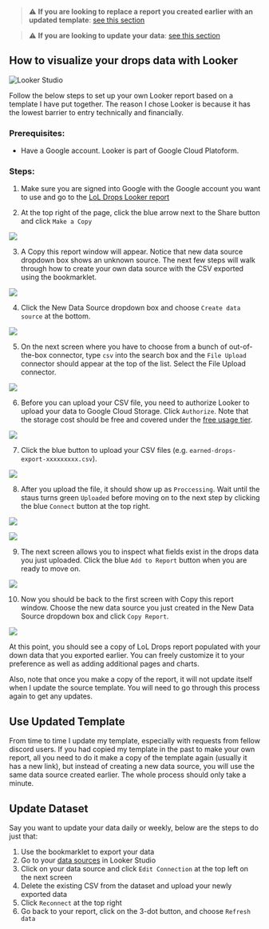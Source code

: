 > :warning: **If you are looking to replace a report you created earlier with an updated template**: [see this section](#use-updated-template)

> :warning: **If you are looking to update your data**: [see this section](#update-dataset)

## How to visualize your drops data with Looker

![Looker Studio](/img/sample-viz.png)

Follow the below steps to set up your own Looker report based on a template I have put together. The reason I chose Looker is because it has the lowest barrier to entry technically and financially.

### Prerequisites:
* Have a Google account. Looker is part of Google Cloud Platoform.

### Steps:
1. Make sure you are signed into Google with the Google account you want to use and go to the [LoL Drops Looker report](https://lookerstudio.google.com/reporting/ecbc3929-393f-449d-a958-7ce3cde4cd06)

2. At the top right of the page, click the blue arrow next to the Share button and click `Make a Copy`

![](2-make-copy-min.png)

3. A Copy this report window will appear. Notice that new data source dropdown box shows an unknown source. The next few steps will walk through how to create your own data source with the CSV exported using the bookmarklet.

![](3-copy-report-window.png)

4. Click the New Data Source dropdown box and choose `Create data source` at the bottom.

![](4.-create-datasource.png)

5. On the next screen where you have to choose from a bunch of out-of-the-box connector, type `csv` into the search box and the `File Upload` connector should appear at the top of the list. Select the File Upload connector.

![](5-choose-file-upload.png)

6. Before you can upload your CSV file, you need to authorize Looker to upload your data to Google Cloud Storage. Click `Authorize`. Note that the storage cost should be free and covered under the [free usage tier](https://cloud.google.com/free).

![](6-authorize.png)

7. Click the blue button to upload your CSV files (e.g. `earned-drops-export-xxxxxxxxx.csv`).

![](7-upload-file.png)

8. After you upload the file, it should show up as `Proccessing`. Wait until the staus turns green `Uploaded` before moving on to the next step by clicking the blue `Connect` button at the top right.

![](8-upload-processing.png)

![](8-uploaded.png)

9. The next screen allows you to inspect what fields exist in the drops data you just uploaded. Click the blue `Add to Report` button when you are ready to move on.

![](9-fields.png)

10. Now you should be back to the first screen with Copy this report window. Choose the new data source you just created in the New Data Source dropdown box and click `Copy Report`.

![](10-choose-data-source.png)

At this point, you should see a copy of LoL Drops report populated with your down data that you exported earlier. You can freely customize it to your preference as well as adding additional pages and charts.

Also, note that once you make a copy of the report, it will not update itself when I update the source template. You will need to go through this process again to get any updates.

## Use Updated Template

From time to time I update my template, especially with requests from fellow discord users. If you had copied my template in the past to make your own report, all you need to do it make a copy of the template again (usually it has a new link), but instead of creating a new data source, you will use the same data source created earlier. The whole process should only take a minute.

## Update Dataset

Say you want to update your data daily or weekly, below are the steps to do just that:

1. Use the bookmarklet to export your data
2. Go to your [data sources](https://lookerstudio.google.com/u/0/navigation/datasources) in Looker Studio
3. Click on your data source and click `Edit Connection` at the top left on the next screen
4. Delete the existing CSV from the dataset and upload your newly exported data
5. Click `Reconnect` at the top right
6. Go back to your report, click on the 3-dot button, and choose `Refresh data`